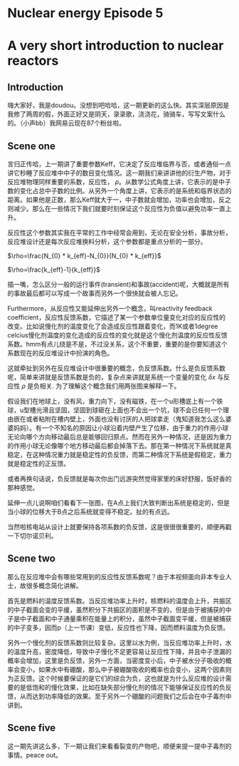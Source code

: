 <!--
Editor Vincent Du
Creation Date: 26.08.2020
Last Update: 26.08.2020
-->


<!--
Markdown 常用语法
# Title
## subtitle 1
### subtitle 2
#### subtitle 3
etc.
--- *** ___分割线
*+- 无序列表
1. 2. 3.有序列表
> 引用的文字
空行 换行
*文字* 斜体
**文字** 粗体
\符号 符号 Latex
$$ 公式 $$
！[标题] (href) 图片
[标题] (href "title") 超链接,目录,文件

表格：
左对齐|居中|右对齐
2|3|5
:--|:--:|--:
2|3|5
10|100|1000

```编程语言（可选）
代码
```
`` 行内代码

~~删除线~~

Tasklist
- [ ] Eat
- [x] Code
  - [x] HTML


@import "xxx.md" 插入文档
-->

# Nuclear energy Episode 5
# A very short introduction to nuclear reactors

## Introduction

嗨大家好，我是doudou。没想到吧哈哈，这一期更新的这么快。其实深层原因是我修了两周的假，外面正好又是阴天，录录歌，浇浇花，骑骑车，写写文案什么的。（小声bb）我网易云现在87个粉丝啦。

## Scene one

言归正传哈，上一期讲了重要参数Keff，它决定了反应堆临界与否，或者通俗一点讲它秒睡了反应堆中中子的数目变化情况。这一期我们来讲讲他的衍生产物，对于反应堆物理同样重要的系数，反应性， $\rho$。从数学公式角度上讲，它表示的是中子数的变化占总中子数的比例。从另外一个角度上讲，它表示的是系统和临界状态的距离。如果他是正数，那么Keff就大于一，中子数就会增加，功率也会增加，反之则减少。那么在一些情况下我们就要时刻保证这个反应性为负值以避免功率一直上升。

反应性这个参数其实我在平常的工作中经常会用到，无论在安全分析，事故分析，反应堆设计还是每次反应堆换料分析，这个参数都是重点分析的一部分。


$\rho=\frac{N_{0} * k_{eff}-N_{0}}{N_{0} * k_{eff}}$


$\rho=\frac{k_{eff}-1}{k_{eff}}$

插一嘴，怎么区分一般的运行事件(transient)和事故(accident)呢，大概就是所有的事故最后都可以写成一个故事而另外一个很快就会被人忘记。

Furthermore，从反应性又能延伸出另外一个概念，叫reactivity feedback coefficient，反应性反馈系数，它描述了某一个参数单位量变化对应的反应性的改变。比如说慢化剂的温度变化了会造成反应性跟着变化，而1K或者1degree celcius慢化剂温度的变化造成的反应性的变化就是这个慢化剂温度的反应性反馈系数。hmm有点儿绕是不是，不过没关系，这个不重要，重要的是你要知道这个系数现在的反应堆设计中扮演的角色。

这就牵扯到另外在反应堆设计中很重要的概念，负反馈系数。什么是负反馈系数呢，简单来讲就是反馈系数是负的，复杂点来讲就是系统一个变量的变化 $\delta x$ 与反应性 $\rho$ 是负相关. 为了理解这个概念我们用两张图来解释一下。

假设我们在地球上，没有风，重力向下，没有磁铁，在一个u形槽底上有一个铁球，u型槽光滑且坚固，坚固到球砸在上面也不会出一个坑，球不会已任何一个理由嵌在或者粘附在槽内壁上，外面也没有讨厌的人把球拿走（鬼知道我怎么这么婆婆妈妈）。有一个不知名的原因让小球沿着内壁产生了位移，由于重力的作用小球无论向哪个方向移动最后总是能够回归原点。然而在另外一种情况，还是因为重力的作用小球无论像哪个地方移动最后都会掉落下去。那在第一种情况下系统就是真稳定，在这种情况重力就是稳定性的负反馈，而第二种情况下系统是假稳定，重力就是稳定性的正反馈。

或者再换句话说，负反馈就是每次你出门远游突然觉得家里的床好舒服，饭好香的那种感觉。

延伸一点儿说啊咱们看看下一张图，在A点上我们大致判断出系统是稳定的，但是当小球的位移大于B点之后系统就变得不稳定。扯的有点远。

当然啦核电站从设计上就要保持各项系数的负反馈，这是很很很重要的，顺便再戳一下切尔诺贝利。

## Scene two

那么在反应堆中会有哪些常用到的反应性反馈系数呢？由于本视频面向非本专业人士，故很多概念简化讲解。

首先是燃料的温度反馈系数。当反应堆功率上升时，核燃料的温度会上升，共振区的中子截面会变的平缓，虽然积分下共振区的面积是不变的，但是由于被捕获的中子是中子截面和中子通量乘积在能量上的积分，虽然中子截面变平缓，但是被捕获的中子变多，因而p（上一节课）变低，反应性也下降，因而燃料温度为负反馈。

另外一个慢化剂的反馈系数则比较复杂。这里以水为例，当反应堆功率上升时，水的温度升高，密度降低，导致中子慢化不足更容易让反应性下降，并且中子泄漏的概率会增加，这里是负反馈，另外一方面，当密度变小后，中子被水分子吸收的概率会变小，如果水中有硼酸，那么中子被硼酸吸收的概率也会变小，这两个因素则为正反馈。这个时候要保证的是它们的综合为负，这也就是为什么反应堆的设计需要的是低饱和的慢化效果，比如在缺失部分慢化剂的情况下能够保证反应性的负反馈，从而达到功率降低的效果。至于另外一个硼酸的问题我们之后会在中子毒剂中讲到。


## Scene five

这一期先讲这么多，下一期让我们来看看裂变的产物吧，顺便来提一提中子毒剂的事情。peace out。